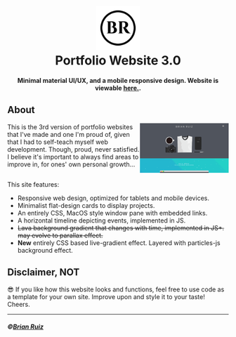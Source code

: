 <h1 align="center">
    <img alt="logo" title="br logo" src="https://github.com/BrianRuizy/portfolio-website-3.0/blob/master/Misc/BR%20logo%20blk.png" width="100"> </br>
    Portfolio Website 3.0
</h1>

<h4 align="center">
Minimal material UI/UX, and a mobile responsive design. Website is viewable <a href="https://www.brianruizy.com" target="_blank">here.</a>.
</h4>

## About 
<img align="right" src="https://github.com/BrianRuizy/portfolio-website-3.0/blob/master/brianruizy-portfolio-website-3.0.gif" width="40%">
</img>
This is the 3rd version of portfolio websites that I've made and one I'm proud of, given that I had to self-teach myself web development. Though, proud, never satisfied. I believe it's important to always find areas to improve in, for ones' own personal growth...


##

This site features:  
* Responsive web design, optimized for tablets and mobile devices. 
* Minimalist flat-design cards to display projects.
* An entirely CSS, MacOS style window pane with embedded links.
* A horizontal timeline depicting events, implemented in JS.
* <del>Lava background gradient that changes with time, implemented in JS*. may evolve to parallax effect.<del>
* **New** entirely CSS based live-gradient effect. Layered with particles-js background effect.

## Disclaimer, NOT 
😎 If you like how this website looks and functions, feel free to use code as a template for your own site.
Improve upon and style it to your taste! Cheers.

------
##### ©[Brian Ruiz](https://github.com/BrianRuizy)
